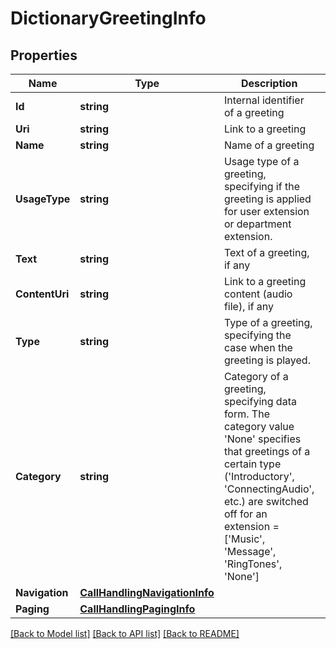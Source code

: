 # DictionaryGreetingInfo

## Properties

Name | Type | Description | Notes
------------ | ------------- | ------------- | -------------
**Id** | **string** | Internal identifier of a greeting | [optional] 
**Uri** | **string** | Link to a greeting | [optional] 
**Name** | **string** | Name of a greeting | [optional] 
**UsageType** | **string** | Usage type of a greeting, specifying if the greeting is applied for user extension or department extension. | [optional] 
**Text** | **string** | Text of a greeting, if any | [optional] 
**ContentUri** | **string** | Link to a greeting content (audio file), if any | [optional] 
**Type** | **string** | Type of a greeting, specifying the case when the greeting is played. | [optional] 
**Category** | **string** | Category of a greeting, specifying data form. The category value &#39;None&#39; specifies that greetings of a certain type (&#39;Introductory&#39;, &#39;ConnectingAudio&#39;, etc.) are switched off for an extension &#x3D; [&#39;Music&#39;, &#39;Message&#39;, &#39;RingTones&#39;, &#39;None&#39;] | [optional] 
**Navigation** | [**CallHandlingNavigationInfo**](CallHandlingNavigationInfo.md) |  | [optional] 
**Paging** | [**CallHandlingPagingInfo**](CallHandlingPagingInfo.md) |  | [optional] 

[[Back to Model list]](../README.md#documentation-for-models) [[Back to API list]](../README.md#documentation-for-api-endpoints) [[Back to README]](../README.md)


